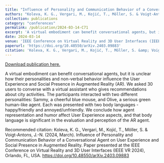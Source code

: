 ```yaml
---
title: "Influence of Personality and Communication Behavior of a Conversational Agent on User Experience and Social Presence in Augmented Reality"
authors: "Koleva, K. G., Vergari, M., Kojić, T., Möller, S. & Voigt-Antons, J.-N."
collection: publications
category: "conferences"
permalink: /publication/2024-03-14-C71
excerpt: 'A virtual embodiment can benefit conversational agents, but it is unclear how their personalities and non-verbal behavior influence the User Experience and Social Presence in Augmented Reality (AR). We asked 30 users to converse with a virtual assistant who gives recommendations about city activities. The participants interacted with two different personalities: Sammy, a cheerful blue mouse, and Olive, a serious green human-like agent. Each was presented with two body languages - happy/friendly and annoyed/unfriendly. We conclude how agent representation and humor affect User Experience aspects, and that body language is significant in the evaluation and perception of the AR agent.'
date: 2024-03-14
venue: 'IEEE Conference on Virtual Reality and 3D User Interfaces (IEEE VR 2024)'
paperurl: 'https://doi.org/10.48550/arXiv.2403.09883'
citation: 'Koleva, K. G., Vergari, M., Kojić, T., Möller, S. &amp; Voigt-Antons, J.-N. (2024, March). Influence of Personality and Communication Behavior of a Conversational Agent on User Experience and Social Presence in Augmented Reality. Paper presented at the IEEE Conference on Virtual Reality and 3D User Interfaces (IEEE VR 2024), Orlando, FL, USA. https://doi.org/10.48550/arXiv.2403.09883  '
---
```


<a href='https://doi.org/10.48550/arXiv.2403.09883'>Download publication here.</a>

A virtual embodiment can benefit conversational agents, but it is unclear how their personalities and non-verbal behavior influence the User Experience and Social Presence in Augmented Reality (AR). We asked 30 users to converse with a virtual assistant who gives recommendations about city activities. The participants interacted with two different personalities: Sammy, a cheerful blue mouse, and Olive, a serious green human-like agent. Each was presented with two body languages - happy/friendly and annoyed/unfriendly. We conclude how agent representation and humor affect User Experience aspects, and that body language is significant in the evaluation and perception of the AR agent.

Recommended citation: Koleva, K. G., Vergari, M., Kojić, T., Möller, S. & Voigt-Antons, J.-N. (2024, March). Influence of Personality and Communication Behavior of a Conversational Agent on User Experience and Social Presence in Augmented Reality. Paper presented at the IEEE Conference on Virtual Reality and 3D User Interfaces (IEEE VR 2024), Orlando, FL, USA. https://doi.org/10.48550/arXiv.2403.09883  